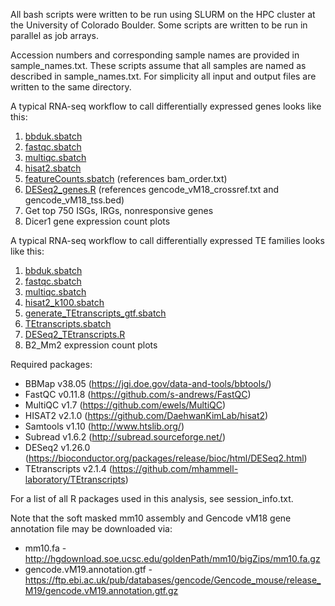 All bash scripts were written to be run using SLURM on the HPC cluster at the University of Colorado Boulder. Some scripts are written to be run in parallel as job arrays.

Accession numbers and corresponding sample names are provided in sample_names.txt. These scripts assume that all samples are named as described in sample_names.txt. For simplicity all input and output files are written to the same directory.

A typical RNA-seq workflow to call differentially expressed genes looks like this:
1. [bbduk.sbatch](https://github.com/coke6162/B2_SINE_enhancers/blob/main/RNAseq_BMDM/bbduk.sbatch)
2. [fastqc.sbatch](https://github.com/coke6162/B2_SINE_enhancers/blob/main/RNAseq_BMDM/fastqc.sbatch)
3. [multiqc.sbatch](https://github.com/coke6162/B2_SINE_enhancers/blob/main/RNAseq_BMDM/multiqc.sbatch)
4. [hisat2.sbatch](https://github.com/coke6162/B2_SINE_enhancers/blob/main/RNAseq_BMDM/hisat2.sbatch)
5. [featureCounts.sbatch](https://github.com/coke6162/B2_SINE_enhancers/blob/main/RNAseq_BMDM/featureCounts.sbatch) (references bam_order.txt)
6. [DESeq2_genes.R](https://github.com/coke6162/B2_SINE_enhancers/blob/main/RNAseq_BMDM/DESeq2_genes.R) (references gencode_vM18_crossref.txt and gencode_vM18_tss.bed)
7. Get top 750 ISGs, IRGs, nonresponsive genes
8. Dicer1 gene expression count plots

A typical RNA-seq workflow to call differentially expressed TE families looks like this:
1. [bbduk.sbatch](https://github.com/coke6162/B2_SINE_enhancers/blob/main/RNAseq_BMDM/bbduk.sbatch)
2. [fastqc.sbatch](https://github.com/coke6162/B2_SINE_enhancers/blob/main/RNAseq_BMDM/fastqc.sbatch)
3. [multiqc.sbatch](https://github.com/coke6162/B2_SINE_enhancers/blob/main/RNAseq_BMDM/multiqc.sbatch)
4. [hisat2_k100.sbatch](https://github.com/coke6162/B2_SINE_enhancers/blob/main/RNAseq_BMDM/hisat2_k100.sbatch)
5. [generate_TEtranscripts_gtf.sbatch](https://github.com/coke6162/B2_SINE_enhancers/blob/main/RNAseq_BMDM/generate_TEtranscripts_gtf.sbatch)
6. [TEtranscripts.sbatch](https://github.com/coke6162/B2_SINE_enhancers/blob/main/RNAseq_BMDM/TEtranscripts.sbatch)
7. [DESeq2_TEtranscripts.R](https://github.com/coke6162/B2_SINE_enhancers/blob/main/RNAseq_BMDM/DESeq2_TEtranscripts.R)
8. B2_Mm2 expression count plots

Required packages:
* BBMap v38.05 (https://jgi.doe.gov/data-and-tools/bbtools/)
* FastQC v0.11.8 (https://github.com/s-andrews/FastQC)
* MultiQC v1.7 (https://github.com/ewels/MultiQC)
* HISAT2 v2.1.0 (https://github.com/DaehwanKimLab/hisat2)
* Samtools v1.10 (http://www.htslib.org/)
* Subread v1.6.2 (http://subread.sourceforge.net/)
* DESeq2 v1.26.0 (https://bioconductor.org/packages/release/bioc/html/DESeq2.html)
* TEtranscripts v2.1.4 (https://github.com/mhammell-laboratory/TEtranscripts)

For a list of all R packages used in this analysis, see session_info.txt.

Note that the soft masked mm10 assembly and Gencode vM18 gene annotation file may be downloaded via:
* mm10.fa - http://hgdownload.soe.ucsc.edu/goldenPath/mm10/bigZips/mm10.fa.gz
* gencode.vM19.annotation.gtf - https://ftp.ebi.ac.uk/pub/databases/gencode/Gencode_mouse/release_M19/gencode.vM19.annotation.gtf.gz